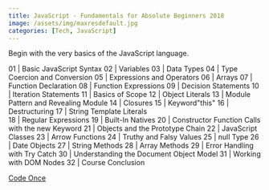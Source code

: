 ```yaml
---
title: JavaScript - Fundamentals for Absolute Beginners 2018
image: /assets/img/maxresdefault.jpg
categories: [Tech, JavaScript]
---
```

Begin with the very basics of the JavaScript language.

01 | Basic JavaScript Syntax
02 | Variables
03 | Data Types 
04 | Type Coercion and Conversion
05 | Expressions and Operators
06 | Arrays
07 | Function Declaration
08 | Function Expressions
09 | Decision Statements
10 | Iteration Statements
11 | Basics of Scope
12 | Object Literals
13 | Module Pattern and Revealing Module
14 | Closures
15 | Keyword"this"
16 | Destructuring
17 | String Template Literals	
18 | Regular Expressions
19 | Built-In Natives
20 | Constructor Function Calls with the new Keyword
21 | Objects and the Prototype Chain
22 | JavaScript Classes
23 | Arrow Functions
24 | Truthy and Falsy Values
25 | null Type
26 | Date Objects
27 | String Methods
28 | Array Methods
29 | Error Handling with Try Catch
30 | Understanding the Document Object Model
31 | Working with DOM Nodes
32 | Course Conclusion 

[Code Once](https://www.youtube.com/watch?v=YMvzfQSI6pQ)
